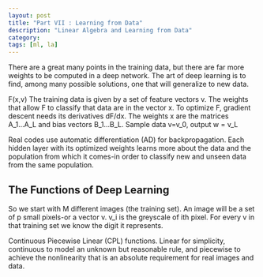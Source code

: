 ```yaml
---
layout: post
title: "Part VII : Learning from Data"
description: "Linear Algebra and Learning from Data"
category: 
tags: [ml, la]
--- 
```


There are a great many points in the training data, but there are far more weights to be computed in a deep network. The art of deep learning is to find, among many possible solutions, one that will generalize to new data.

F(x,v) The training data is given by a set of feature vectors v. The weights that allow F to classify that data are in the vector x. To optimize F, gradient descent needs its derivatives dF/dx.  The weights x are the matrices A_1...A_L and bias vectors B_1...B_L. Sample data v=v_0, output w = v_L

Real codes use automatic differentiation (AD) for backpropagation. Each hidden layer with its optimized weights learns more about the data and the population from which it comes-in order to classify new and unseen data from the same population.

## The Functions of Deep Learning

So we start with M different images (the training set). An image will be a set of p small pixels-or a vector v. v_i is the greyscale of ith pixel. For every v in that training set we know the digit it represents. 

Continuous Piecewise Linear (CPL) functions. Linear for simplicity, continuous to model an unknown but reasonable rule, and piecewise to achieve the nonlinearity that is an absolute requirement for real images and data.


